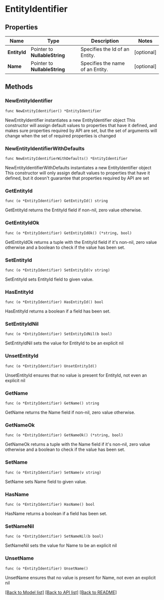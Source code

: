 # EntityIdentifier

## Properties

Name | Type | Description | Notes
------------ | ------------- | ------------- | -------------
**EntityId** | Pointer to **NullableString** | Specifies the Id of an Entity. | [optional] 
**Name** | Pointer to **NullableString** | Specifies the name of an Entity. | [optional] 

## Methods

### NewEntityIdentifier

`func NewEntityIdentifier() *EntityIdentifier`

NewEntityIdentifier instantiates a new EntityIdentifier object
This constructor will assign default values to properties that have it defined,
and makes sure properties required by API are set, but the set of arguments
will change when the set of required properties is changed

### NewEntityIdentifierWithDefaults

`func NewEntityIdentifierWithDefaults() *EntityIdentifier`

NewEntityIdentifierWithDefaults instantiates a new EntityIdentifier object
This constructor will only assign default values to properties that have it defined,
but it doesn't guarantee that properties required by API are set

### GetEntityId

`func (o *EntityIdentifier) GetEntityId() string`

GetEntityId returns the EntityId field if non-nil, zero value otherwise.

### GetEntityIdOk

`func (o *EntityIdentifier) GetEntityIdOk() (*string, bool)`

GetEntityIdOk returns a tuple with the EntityId field if it's non-nil, zero value otherwise
and a boolean to check if the value has been set.

### SetEntityId

`func (o *EntityIdentifier) SetEntityId(v string)`

SetEntityId sets EntityId field to given value.

### HasEntityId

`func (o *EntityIdentifier) HasEntityId() bool`

HasEntityId returns a boolean if a field has been set.

### SetEntityIdNil

`func (o *EntityIdentifier) SetEntityIdNil(b bool)`

 SetEntityIdNil sets the value for EntityId to be an explicit nil

### UnsetEntityId
`func (o *EntityIdentifier) UnsetEntityId()`

UnsetEntityId ensures that no value is present for EntityId, not even an explicit nil
### GetName

`func (o *EntityIdentifier) GetName() string`

GetName returns the Name field if non-nil, zero value otherwise.

### GetNameOk

`func (o *EntityIdentifier) GetNameOk() (*string, bool)`

GetNameOk returns a tuple with the Name field if it's non-nil, zero value otherwise
and a boolean to check if the value has been set.

### SetName

`func (o *EntityIdentifier) SetName(v string)`

SetName sets Name field to given value.

### HasName

`func (o *EntityIdentifier) HasName() bool`

HasName returns a boolean if a field has been set.

### SetNameNil

`func (o *EntityIdentifier) SetNameNil(b bool)`

 SetNameNil sets the value for Name to be an explicit nil

### UnsetName
`func (o *EntityIdentifier) UnsetName()`

UnsetName ensures that no value is present for Name, not even an explicit nil

[[Back to Model list]](../README.md#documentation-for-models) [[Back to API list]](../README.md#documentation-for-api-endpoints) [[Back to README]](../README.md)


